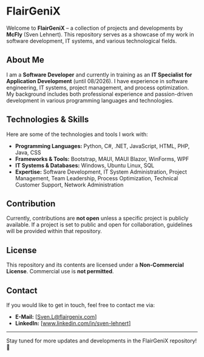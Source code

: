 # FlairGeniX

Welcome to **FlairGeniX** – a collection of projects and developments by **McFly** (Sven Lehnert). 
This repository serves as a showcase of my work in software development, IT systems, and various technological fields.

## About Me
I am a **Software Developer** and currently in training as an **IT Specialist for Application Development** (until 08/2026). 
I have experience in software engineering, IT systems, project management, and process optimization. 
My background includes both professional experience and passion-driven development in various programming languages and technologies.

## Technologies & Skills
Here are some of the technologies and tools I work with:

- **Programming Languages:** Python, C#, .NET, JavaScript, HTML, PHP, Java, CSS
- **Frameworks & Tools:** Bootstrap, MAUI, MAUI Blazor, WinForms, WPF
- **IT Systems & Databases:** Windows, Ubuntu Linux, SQL
- **Expertise:** Software Development, IT System Administration, Project Management, Team Leadership, Process Optimization, Technical Customer Support, Network Administration

## Contribution
Currently, contributions are **not open** unless a specific project is publicly available. 
If a project is set to public and open for collaboration, guidelines will be provided within that repository.

## License
This repository and its contents are licensed under a **Non-Commercial License**. Commercial use is **not permitted**.

## Contact
If you would like to get in touch, feel free to contact me via:

- **E-Mail:** [Sven.L@flairgenix.com]
- **LinkedIn:** [www.linkedin.com/in/sven-lehnert]

---
Stay tuned for more updates and developments in the FlairGeniX repository! 🚀


